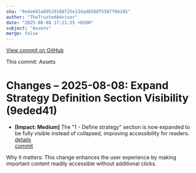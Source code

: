 ```yaml
---
sha: "9eded41a69529168f25e13dad0388f5587f06185"
author: "TheTrustedAdvisor"
date: "2025-08-08 17:21:35 +0200"
subject: "Assets"
merge: false
---
```


[View commit on GitHub](https://github.com/TheTrustedAdvisor/FabricAdoptionFramework/commit/9eded41a69529168f25e13dad0388f5587f06185)

This commit: Assets

# Changes – 2025-08-08: Expand Strategy Definition Section Visibility (9eded41)

- **[Impact: Medium]** The "1 - Define strategy" section is now expanded to be fully visible instead of collapsed, improving accessibility for readers.  
   [details](/docs/about/changes/2025-08-08-assets)  
   [commit](https://github.com/TheTrustedAdvisor/FabricAdoptionFramework/commit/9eded41a69529168f25e13dad0388f5587f06185)

Why it matters: This change enhances the user experience by making important content readily accessible without additional clicks.

